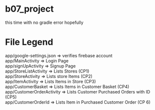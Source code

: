 # b07_project
this time with no gradle error
hopefully
# File Legend
app/google-settings.json => verifies firebase account <br />
app/MainActivity => Login Page <br />
app/signUpActivity => Signup Page <br />
app/StoreListActivity => Lists Stores (CP1) <br />
app/StoreActivity => Lists store Items (CP2) <br />
app/ItemActivity => Lists Items in Store (CP3) <br />
app/CustomerBasket => Lists Items in Customer Basket (CP4) <br />
app/CustomerOrderActivity => Lists Customer Purchased Orders with ID (CP5) <br />
app/CustomerOrderId => Lists Item in Purchased Customer Order (CP 6) <br />
